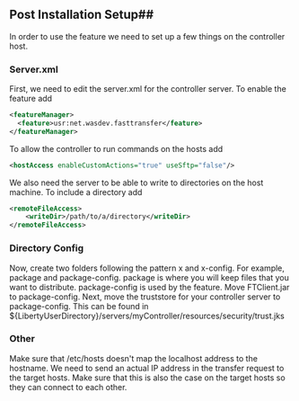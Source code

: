 ## Post Installation Setup##

In order to use the feature we need to set up a few things on the controller host. 

### Server.xml

First, we need to edit the server.xml for the controller server. To enable the feature add
```xml
<featureManager> 
  <feature>usr:net.wasdev.fasttransfer</feature>
</featureManager>
``` 
To allow the controller to run commands on the hosts add 
```xml
<hostAccess enableCustomActions="true" useSftp="false"/>
```
 We also need the server to be able to write to directories on the host machine. To include a directory add 
```xml
<remoteFileAccess>
    <writeDir>/path/to/a/directory</writeDir>
</remoteFileAccess>
```

### Directory Config

Now, create two folders following the pattern x and x-config. For example, package and package-config. package is where you will keep files that you want to distribute. package-config is used by the feature. Move FTClient.jar to package-config. Next, move the truststore for your controller server to package-config. This can be found in ${LibertyUserDirectory}/servers/myController/resources/security/trust.jks


### Other
Make sure that /etc/hosts doesn't map the localhost address to the hostname. We need to send an actual IP address in the transfer request to the target hosts. Make sure that this is also the case on the target hosts so they can connect to each other. 
